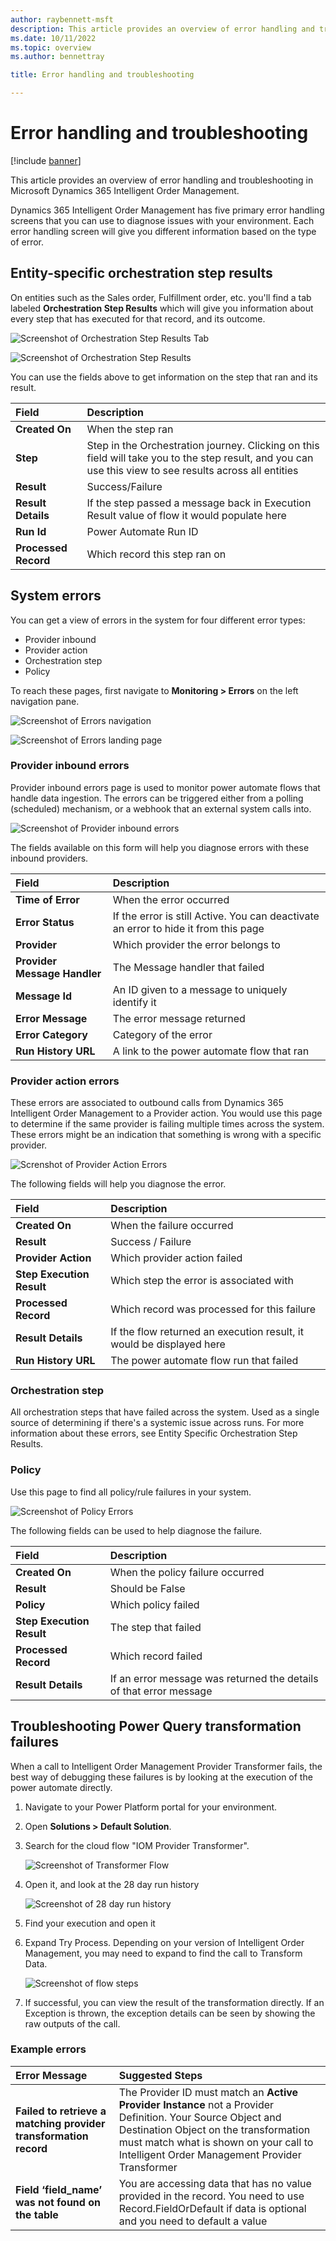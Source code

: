```yaml
---
author: raybennett-msft
description: This article provides an overview of error handling and troubleshooting in Microsoft Dynamics 365 Intelligent Order Management.
ms.date: 10/11/2022
ms.topic: overview
ms.author: bennettray

title: Error handling and troubleshooting

---
```

# Error handling and troubleshooting

[!include [banner](includes/banner.md)]

This article provides an overview of error handling and troubleshooting in Microsoft Dynamics 365 Intelligent Order Management.

Dynamics 365 Intelligent Order Management has five primary error handling screens that you can use to diagnose issues with your environment. Each error handling screen will give you different information based on the type of error.

## Entity-specific orchestration step results

On entities such as the Sales order, Fulfillment order, etc. you'll find a tab labeled **Orchestration Step Results** which will give you information about every step that has executed for that record, and its outcome.

![Screenshot of Orchestration Step Results Tab](media/troubleshooting-001.png)

![Screenshot of Orchestration Step Results](media/troubleshooting-002.png)

You can use the fields above to get information on the step that ran and its result.

|**Field**|**Description**|
|:-|:-|
|**Created On**|When the step ran|
|**Step**|Step in the Orchestration journey. Clicking on this field will take you to the step result, and you can use this view to see results across all entities|
|**Result**|Success/Failure|
|**Result Details**|If the step passed a message back in Execution Result value of flow it would populate here|
|**Run Id**|Power Automate Run ID|
|**Processed Record**|Which record this step ran on|

## System errors

You can get a view of errors in the system for four different error types:

- Provider inbound
- Provider action
- Orchestration step
- Policy

To reach these pages, first navigate to **Monitoring \> Errors** on the left navigation pane.

![Screenshot of Errors navigation](media/troubleshooting-003.png)

![Screenshot of Errors landing page](media/troubleshooting-004.png)

### Provider inbound errors

Provider inbound errors page is used to monitor power automate flows that handle data ingestion. The errors can be triggered either from a polling (scheduled) mechanism, or a webhook that an external system calls into.

![Screenshot of Provider inbound errors](media/troubleshooting-005.png)

The fields available on this form will help you diagnose errors with these inbound providers.

|**Field**|**Description**|
|:-|:-|
|**Time of Error**|When the error occurred|
|**Error Status**|If the error is still Active. You can deactivate an error to hide it from this page|
|**Provider**|Which provider the error belongs to|
|**Provider Message Handler**|The Message handler that failed|
|**Message Id**|An ID given to a message to uniquely identify it|
|**Error Message**|The error message returned|
|**Error Category**|Category of the error|
|**Run History URL**|A link to the power automate flow that ran|

### Provider action errors

These errors are associated to outbound calls from Dynamics 365 Intelligent Order Management to a Provider action. You would use this page to determine if the same provider is failing multiple times across the system. These errors might be an indication that something is wrong with a specific provider.

![Screnshot of Provider Action Errors](media/troubleshooting-006.png)

The following fields will help you diagnose the error.

|**Field**|**Description**|
|:-|:-|
|**Created On**|When the failure occurred|
|**Result**|Success / Failure|
|**Provider Action**|Which provider action failed|
|**Step Execution Result**|Which step the error is associated with|
|**Processed Record**|Which record was processed for this failure|
|**Result Details**|If the flow returned an execution result, it would be displayed here|
|**Run History URL**|The power automate flow run that failed|

### Orchestration step

All orchestration steps that have failed across the system. Used as a single source of determining if there's a systemic issue across runs. For more information about these errors, see Entity Specific Orchestration Step Results.

### Policy

Use this page to find all policy/rule failures in your system. 

![Screenshot of Policy Errors](media/troubleshooting-007.png)

The following fields can be used to help diagnose the failure.

|**Field**|**Description**|
|:-|:-|
|**Created On**|When the policy failure occurred|
|**Result**|Should be False|
|**Policy**|Which policy failed|
|**Step Execution Result**|The step that failed|
|**Processed Record**|Which record failed|
|**Result Details**|If an error message was returned the details of that error message|

## Troubleshooting Power Query transformation failures

When a call to Intelligent Order Management Provider Transformer fails, the best way of debugging these failures is by looking at the execution of the power automate directly.

1. Navigate to your Power Platform portal for your environment.
1. Open **Solutions \> Default Solution**.
1. Search for the cloud flow "IOM Provider Transformer".

    ![Screenshot of Transformer Flow](media/troubleshooting-008.png)

1. Open it, and look at the 28 day run history

    ![Screenshot of 28 day run history](media/troubleshooting-009.png)

1. Find your execution and open it

1. Expand Try Process. Depending on your version of Intelligent Order Management, you may need to expand to find the call to Transform Data.

    ![Screenshot of flow steps](media/troubleshooting-010.png)

1. If successful, you can view the result of the transformation directly. If an Exception is thrown, the exception details can be seen by showing the raw outputs of the call.

### Example errors

|**Error Message**|**Suggested Steps**|
|:-|:-|
|**Failed to retrieve a matching provider transformation record**|The Provider ID must match an **Active Provider Instance** not a Provider Definition. Your Source Object and Destination Object on the transformation must match what is shown on your call to Intelligent Order Management Provider Transformer|
|**Field ‘field\_name’ was not found on the table**|You are accessing data that has no value provided in the record. You need to use Record.FieldOrDefault if data is optional and you need to default a value|
